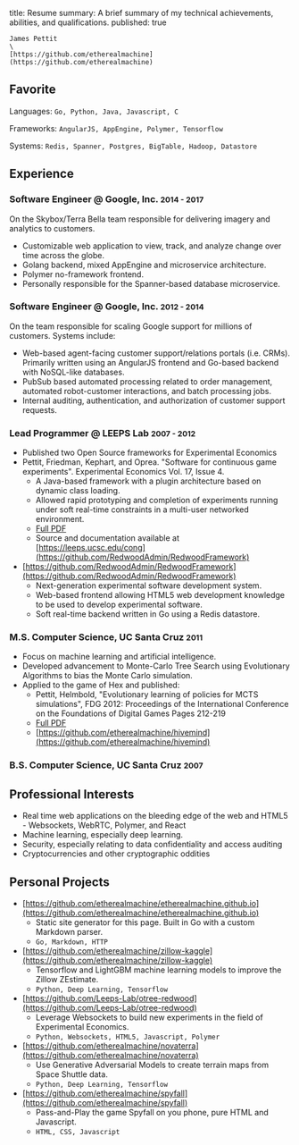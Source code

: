 title: Resume
summary: A brief summary of my technical achievements, abilities, and qualifications.
published: true

<pre class="pull-left"><code class="nohighlight">James Pettit
\<james.l.pettit@gmail.com\>
[https://github.com/etherealmachine](https://github.com/etherealmachine)
</code></pre>
<div class="clearfix"></div>

## Favorite

Languages: `Go, Python, Java, Javascript, C`

Frameworks: `AngularJS, AppEngine, Polymer, Tensorflow`

Systems: `Redis, Spanner, Postgres, BigTable, Hadoop, Datastore`

## Experience

### Software Engineer @ Google, Inc. <small>2014 - 2017</small>

On the Skybox/Terra Bella team responsible for delivering imagery and analytics to customers.

*	Customizable web application to view, track, and analyze change over time across the globe.
*	Golang backend, mixed AppEngine and microservice architecture.
*	Polymer no-framework frontend.
*	Personally responsible for the Spanner-based database microservice.

### Software Engineer @ Google, Inc. <small>2012 - 2014</small>

On the team responsible for scaling Google support for millions of customers. Systems include:

*	Web-based agent-facing customer support/relations portals (i.e. CRMs). Primarily written using an AngularJS frontend and Go-based backend with NoSQL-like databases.
*	PubSub based automated processing related to order management, automated robot-customer interactions, and batch processing jobs.
*	Internal auditing, authentication, and authorization of customer support requests.

### Lead Programmer @ LEEPS Lab <small>2007 - 2012</small>

*	Published two Open Source frameworks for Experimental Economics
*	Pettit, Friedman, Kephart, and Oprea. "Software for continuous game experiments". Experimental Economics Vol. 17, Issue 4.
	*	A Java-based framework with a plugin architecture based on dynamic class loading.
	*	Allowed rapid prototyping and completion of experiments running under soft real-time constraints in a multi-user networked environment.
	*	[Full PDF](http://leeps.ucsc.edu/media/papers/Pettit_et_al_2013_V_20130821.pdf)
	*	Source and documentation available at [https://leeps.ucsc.edu/cong](https://github.com/RedwoodAdmin/RedwoodFramework)
*	[https://github.com/RedwoodAdmin/RedwoodFramework](https://github.com/RedwoodAdmin/RedwoodFramework)
	*	Next-generation experimental software development system.
	*	Web-based frontend allowing HTML5 web development knowledge to be used to develop experimental software.
	*	Soft real-time backend written in Go using a Redis datastore.

### M.S. Computer Science, UC Santa Cruz <small>2011</small>

*	Focus on machine learning and artificial intelligence.
*	Developed advancement to Monte-Carlo Tree Search using Evolutionary Algorithms to bias the Monte Carlo simulation.
*	Applied to the game of Hex and published:
	*	Pettit, Helmbold, "Evolutionary learning of policies for MCTS simulations", FDG 2012: Proceedings of the International Conference on the Foundations of Digital Games Pages 212-219
	*	[Full PDF](https://users.soe.ucsc.edu/~dph/mypubs/hex-FDG12.pdf)
	*	[https://github.com/etherealmachine/hivemind](https://github.com/etherealmachine/hivemind)

### B.S. Computer Science, UC Santa Cruz <small>2007</small>

## Professional Interests

*	Real time web applications on the bleeding edge of the web and HTML5 - Websockets, WebRTC, Polymer, and React
*	Machine learning, especially deep learning.
*	Security, especially relating to data confidentiality and access auditing
*	Cryptocurrencies and other cryptographic oddities

## Personal Projects

*	[https://github.com/etherealmachine/etherealmachine.github.io](https://github.com/etherealmachine/etherealmachine.github.io)
	*	Static site generator for this page. Built in Go with a custom Markdown parser.
	* 	`Go, Markdown, HTTP`
*	[https://github.com/etherealmachine/zillow-kaggle](https://github.com/etherealmachine/zillow-kaggle)
	*	Tensorflow and LightGBM machine learning models to improve the Zillow ZEstimate.
	* 	`Python, Deep Learning, Tensorflow`
*	[https://github.com/Leeps-Lab/otree-redwood](https://github.com/Leeps-Lab/otree-redwood)
	*	Leverage Websockets to build new experiments in the field of Experimental Economics.
	* 	`Python, Websockets, HTML5, Javascript, Polymer`
*	[https://github.com/etherealmachine/novaterra](https://github.com/etherealmachine/novaterra)
	*	Use Generative Adversarial Models to create terrain maps from Space Shuttle data.
	* 	`Python, Deep Learning, Tensorflow`
*	[https://github.com/etherealmachine/spyfall](https://github.com/etherealmachine/spyfall)
	*	Pass-and-Play the game Spyfall on you phone, pure HTML and Javascript.
	* 	`HTML, CSS, Javascript`
